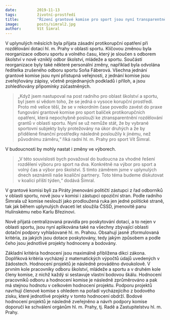 ```yaml
---
date:         2019-11-13
tags:         životní-prostředí
title:        "Řízení grantové komise pro sport jsou nyní transparentnější"
image: 	      posts/simral2.jpg
author:       Vít Šimral
---
```


V uplynulých měsících byla přijata zásadní protikorupční opatření při rozdělování dotací hl. m. Prahy v oblasti sportu. Klíčovou změnou byla reorganizace odboru sportu a volného času, který je sloučen s odborem školství v nově vzniklý odbor školství, mládeže a sportu. Součástí reorganizace byly také některé personální změny, například byla odvolána ředitelka zrušeného odboru sportu Soňa Fáberová. Všechna jednání grantové komise jsou nyní přístupná veřejnosti, z jednání komise jsou zveřejňovány zápisy, včetně projednaných podkladů i příloh, a jsou zohledňovány připomínky zúčastněných. 

> „Když jsem nastupoval na post radního pro oblast školství a sportu, byl jsem si vědom toho, že se jedná o vysoce korupční prostředí. Proto mě velice těší, že se v rekordním čase povedlo zavést do praxe fungování grantové komise pro sport balíček protikorupčních opatření, která nepochybně poslouží ke ztransparentnění rozdělování grantů v oblasti sportu. Nyní se už nemůže stát, že by vybrané sportovní subjekty byly protežovány na úkor druhých a že by přidělené finanční prostředky následně posloužily k jinému, než původnímu záměru,“ říká radní hl. m. Prahy pro sport Vít Šimral. 

V budoucnosti by mohly nastat i změny ve výborech. 

> „V této souvislosti bych považoval do budoucna za vhodné řešení rozdělení výboru pro sport na dva. Konkrétně na výbor pro sport a volný čas a výbor pro školství. S tímto záměrem jsme v uplynulých dnech seznámili naše koaliční partnery. Toto téma budeme diskutovat v koalici příští týden,“ dodává Šimral. 

V grantové komisi byli za Piráty jmenováni političtí zástupci z řad odborníků v oblasti sportu, nově jsou v komisi i zástupci opoziční stran. Podle radního Šimrala už komise neslouží jako prodloužená ruka jen jedné politické straně, tak jak během uplynulých dvaceti let sloužila ČSSD, jmenovitě panu Hulínskému nebo Karlu Březinovi. 

Nově přijatá centralizovaná pravidla pro poskytování dotací, a to nejen v oblasti sportu, jsou nyní aplikována také na všechny zbývající oblasti dotační podpory vyhlašované hl. m. Prahou. Obsahují jasně zformulovaná kritéria, za jakých jsou dotace poskytovány, tedy jakým způsobem a podle čeho jsou jednotlivé projekty hodnoceny a bodovány.

Základní kritéria hodnocení jsou maximálně přiblížena dikci zákona. Doplňková kritéria vycházejí z matematických výpočtů údajů uvedených v žádostech. Hodnocení projektů je následně prováděno dvoukolově. V prvním kole pracovníky odboru školství, mládeže a sportu a v druhém kole členy komise, z nichž každý si sestavuje vlastní bodovou škálu. Hodnocení pracovníků odboru a hodnocení komise je následně zprůměrováno a pak má stejnou hodnotu v celkovém hodnocení projektu. Podporu projektů  navrhují členové komise s ohledem na pořadí vycházejícího z bodového zisku, které jednotlivé projekty v tomto hodnocení obdrží. Bodové hodnocení projektů je následně zveřejněno a návrh podpory komise doporučí ke schválení orgánům hl. m. Prahy, tj. Radě a Zastupitelstvu hl. m. Prahy.

